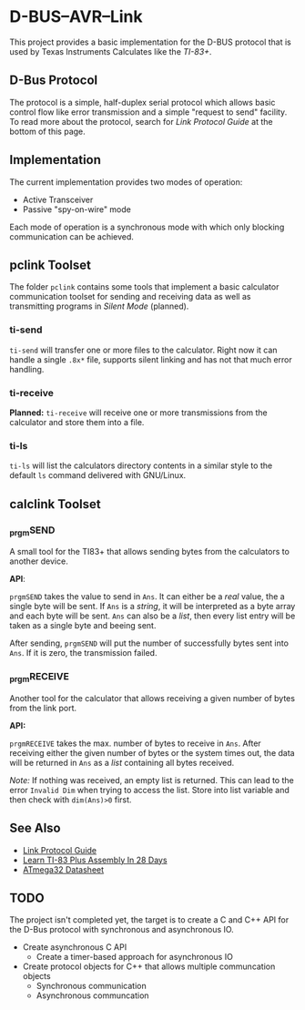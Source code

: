 # D-BUS–AVR–Link

This project provides a basic implementation for the D-BUS protocol
that is used by Texas Instruments Calculates like the *TI-83+*.

## D-Bus Protocol

The protocol is a simple, half-duplex serial protocol which allows
basic control flow like error transmission and a simple "request to send"
facility. To read more about the protocol, search for *Link Protocol Guide*
at the bottom of this page.

## Implementation
The current implementation provides two modes of operation:

- Active Transceiver
- Passive "spy-on-wire" mode

Each mode of operation is a synchronous mode with which only blocking
communication can be achieved.

## pclink Toolset
The folder `pclink` contains some tools that implement a basic
calculator communication toolset for sending and receiving data
as well as transmitting programs in *Silent Mode* (planned).

### ti-send
`ti-send` will transfer one or more files to the calculator. Right now it can
handle a single `.8x*` file, supports silent linking and has not that much
error handling.

### ti-receive
**Planned:** `ti-receive` will receive one or more transmissions from the
calculator and store them into a file.

### ti-ls
`ti-ls` will list the calculators directory contents in a similar style to
the default `ls` command delivered with GNU/Linux.

## calclink Toolset

### <sub>prgm</sub>SEND
A small tool for the TI83+ that allows sending bytes from the calculators to
another device.

**API**:

`prgmSEND` takes the value to send in `Ans`. It can either be a *real* value,
the a single byte will be sent. If `Ans` is a *string*, it will be interpreted
as a byte array and each byte will be sent. `Ans` can also be a *list*, then every
list entry will be taken as a single byte and beeing sent.

After sending, `prgmSEND` will put the number of successfully bytes sent into `Ans`.
If it is zero, the transmission failed.

### <sub>prgm</sub>RECEIVE

Another tool for the calculator that allows receiving a given number of bytes from the
link port.

**API:**

`prgmRECEIVE` takes the max. number of bytes to receive in `Ans`. After receiving
either the given number of bytes or the system times out, the data will be returned in
`Ans` as a *list* containing all bytes received.

*Note:* If nothing was received, an empty list is returned. This can lead to the error
`Invalid Dim` when trying to access the list. Store into list variable and then check with
`dim(Ans)>0` first.

## See Also

- [Link Protocol Guide](http://merthsoft.com/linkguide/index.html)
- [Learn TI-83 Plus Assembly In 28 Days](http://tutorials.eeems.ca/ASMin28Days/welcome.html)
- [ATmega32 Datasheet](http://www.atmel.com/Images/doc2503.pdf)

## TODO
The project isn't completed yet, the target is to create a C and C++ API
for the D-Bus protocol with synchronous and asynchronous IO.

- Create asynchronous C API
	- Create a timer-based approach for asynchronous IO
- Create protocol objects for C++ that allows multiple communcation objects
	- Synchronous communication
	- Asynchronous communcation